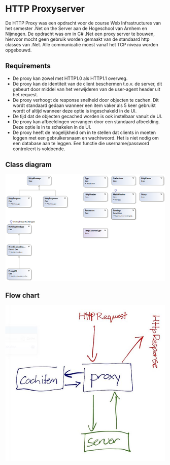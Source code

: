 # HTTP Proxyserver

De HTTP Proxy was een opdracht voor de course Web Infrastructures van het semester .Net on the Server aan de Hogeschool van Arnhem en Nijmegen. De opdracht was om in C# .Net een proxy server te bouwen, hiervoor mocht geen gebruik worden gemaakt van de standaard http classes van .Net. Alle communicatie moest vanaf het TCP niveau worden opgebouwd. 



## Requirements

- De proxy kan zowel met HTTP1.0 als HTTP1.1 overweg.
- De proxy kan de identiteit van de client beschermen t.o.v. de server, dit gebeurt door middel van het verwijderen van de user-agent header uit het request.
- De proxy verhoogt de response snelheid door objecten te cachen. Dit wordt standaard gedaan wanneer een item vaker als 5 keer gebruikt wordt of altijd wanneer deze optie is ingeschakeld in de UI. 
- De tijd dat de objecten gecached worden is ook instelbaar vanuit de UI.
- De proxy kan afbeeldingen vervangen door een standaard afbeelding. Deze optie is in te schakelen in de UI.
- De proxy heeft de mogelijkheid om in te stellen dat clients in moeten loggen met een gebruikersnaam en wachtwoord. Het is niet nodig om een database aan te leggen. Een functie die username/password controleert is voldoende.



## Class diagram

![Class diagram](./ProxyClassDiagram.png)



## Flow chart

![Flow chart](./flowchart.jpg)